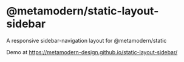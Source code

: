 # @metamodern/static-layout-sidebar
A responsive sidebar-navigation layout for @metamodern/static

Demo at https://metamodern-design.github.io/static-layout-sidebar/
